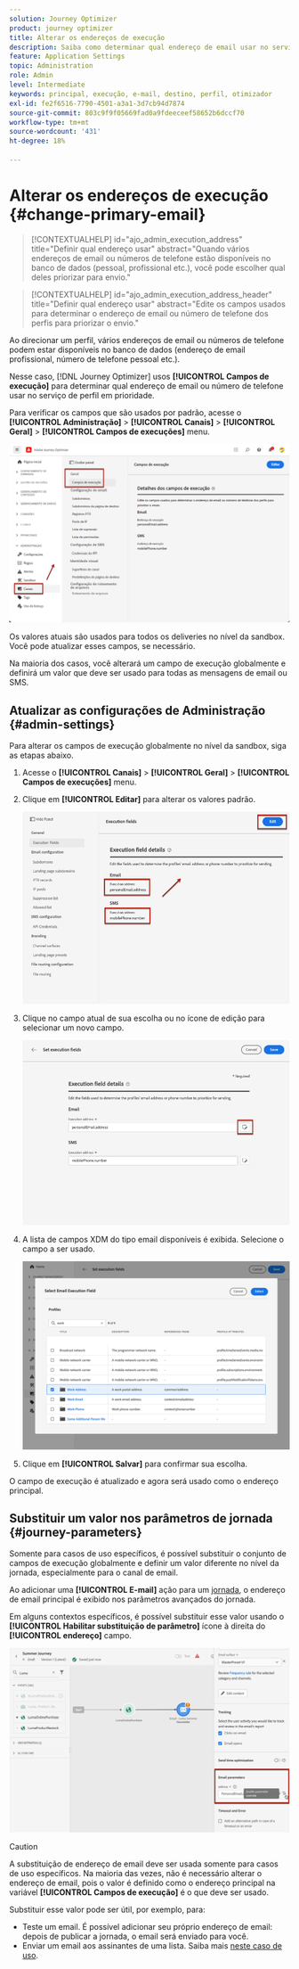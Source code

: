 ```yaml
---
solution: Journey Optimizer
product: journey optimizer
title: Alterar os endereços de execução
description: Saiba como determinar qual endereço de email usar no serviço de perfil.
feature: Application Settings
topic: Administration
role: Admin
level: Intermediate
keywords: principal, execução, e-mail, destino, perfil, otimizador
exl-id: fe2f6516-7790-4501-a3a1-3d7cb94d7874
source-git-commit: 803c9f9f05669fad0a9fdeeceef58652b6dccf70
workflow-type: tm+mt
source-wordcount: '431'
ht-degree: 18%

---
```


# Alterar os endereços de execução {#change-primary-email}

>[!CONTEXTUALHELP]
>id="ajo_admin_execution_address"
>title="Definir qual endereço usar"
>abstract="Quando vários endereços de email ou números de telefone estão disponíveis no banco de dados (pessoal, profissional etc.), você pode escolher qual deles priorizar para envio."

>[!CONTEXTUALHELP]
>id="ajo_admin_execution_address_header"
>title="Definir qual endereço usar"
>abstract="Edite os campos usados para determinar o endereço de email ou número de telefone dos perfis para priorizar o envio."

Ao direcionar um perfil, vários endereços de email ou números de telefone podem estar disponíveis no banco de dados (endereço de email profissional, número de telefone pessoal etc.).

Nesse caso, [!DNL Journey Optimizer] usos **[!UICONTROL Campos de execução]** para determinar qual endereço de email ou número de telefone usar no serviço de perfil em prioridade.

Para verificar os campos que são usados por padrão, acesse o **[!UICONTROL Administração]** > **[!UICONTROL Canais]** > **[!UICONTROL Geral]** > **[!UICONTROL Campos de execuções]** menu.

![](assets/primary-address-execution-fields.png)

Os valores atuais são usados para todos os deliveries no nível da sandbox. Você pode atualizar esses campos, se necessário.

Na maioria dos casos, você alterará um campo de execução globalmente e definirá um valor que deve ser usado para todas as mensagens de email ou SMS. <!--[Learn how](#admin-settings)-->

<!--In some specific use cases only, you can override the value set globally and define a different value at the journey level. [Learn more](#journey-parameters)-->

## Atualizar as configurações de Administração {#admin-settings}

Para alterar os campos de execução globalmente no nível da sandbox, siga as etapas abaixo.

1. Acesse o  **[!UICONTROL Canais]** > **[!UICONTROL Geral]** > **[!UICONTROL Campos de execuções]** menu.

1. Clique em **[!UICONTROL Editar]** para alterar os valores padrão.

   ![](assets/primary-address.png)

1. Clique no campo atual de sua escolha ou no ícone de edição para selecionar um novo campo.

   ![](assets/primary-address-edit.png)

1. A lista de campos XDM do tipo email disponíveis é exibida. Selecione o campo a ser usado.

   ![](assets/primary-address-select-field.png)

1. Clique em **[!UICONTROL Salvar]** para confirmar sua escolha.

O campo de execução é atualizado e agora será usado como o endereço principal.

<!--1. You can also select an additional field to use as secondary email address. This allows you to determine which field to use if the primary field is empty for a profile. -->

## Substituir um valor nos parâmetros de jornada {#journey-parameters}

Somente para casos de uso específicos, é possível substituir o conjunto de campos de execução globalmente e definir um valor diferente no nível da jornada, especialmente para o canal de email.

Ao adicionar uma **[!UICONTROL E-mail]** ação para um [jornada](../email/create-email.md#create-email-journey-campaign), o endereço de email principal é exibido nos parâmetros avançados do jornada.

Em alguns contextos específicos, é possível substituir esse valor usando o **[!UICONTROL Habilitar substituição de parâmetro]** ícone à direita do **[!UICONTROL endereço]** campo.

![](assets/journey-enable-parameter-override.png)

>[!CAUTION]
>
>A substituição de endereço de email deve ser usada somente para casos de uso específicos. Na maioria das vezes, não é necessário alterar o endereço de email, pois o valor é definido como o endereço principal na variável **[!UICONTROL Campos de execução]** é o que deve ser usado.

Substituir esse valor pode ser útil, por exemplo, para:

* Teste um email. É possível adicionar seu próprio endereço de email: depois de publicar a jornada, o email será enviado para você.
* Enviar um email aos assinantes de uma lista. Saiba mais [neste caso de uso](../building-journeys/message-to-subscribers-uc.md).
